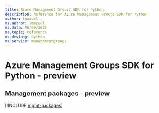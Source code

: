 ```yaml
---
title: Azure Management Groups SDK for Python
description: Reference for Azure Management Groups SDK for Python
author: lmazuel
ms.author: lmazuel
ms.data: 06/09/2023
ms.topic: reference
ms.devlang: python
ms.service: managementgroups
---
```

# Azure Management Groups SDK for Python - preview

## Management packages - preview
[!INCLUDE [mgmt-packages](management-groups-mgmt-index.md)]